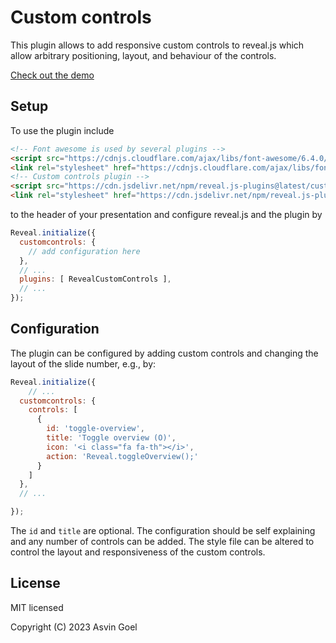 # Custom controls

This plugin allows to add responsive custom controls to reveal.js which allow arbitrary positioning, layout, and behaviour of the controls.

[Check out the demo](https://rajgoel.github.io/reveal.js-demos/)

## Setup

To use the plugin include
```html
<!-- Font awesome is used by several plugins -->
<script src="https://cdnjs.cloudflare.com/ajax/libs/font-awesome/6.4.0/js/all.min.js"></script>
<link rel="stylesheet" href="https://cdnjs.cloudflare.com/ajax/libs/font-awesome/6.4.0/css/all.min.css">
<!-- Custom controls plugin -->
<script src="https://cdn.jsdelivr.net/npm/reveal.js-plugins@latest/customcontrols/plugin.js"></script>
<link rel="stylesheet" href="https://cdn.jsdelivr.net/npm/reveal.js-plugins@latest/customcontrols/style.css">
```
to the header of your presentation and configure reveal.js and the plugin by

```js
Reveal.initialize({
  customcontrols: {
    // add configuration here
  },
  // ...
  plugins: [ RevealCustomControls ],
  // ...
});
```

## Configuration

The plugin can be configured by adding custom controls and changing the layout of the slide number, e.g., by:


```javascript
Reveal.initialize({
	// ...
  customcontrols: {
    controls: [
      {
        id: 'toggle-overview',
        title: 'Toggle overview (O)',
        icon: '<i class="fa fa-th"></i>',
        action: 'Reveal.toggleOverview();'
      }
    ]
  },
  // ...

});
```

The `id` and `title` are optional. The configuration should be self explaining and any number of controls can be added. The style file can be altered to control the layout and responsiveness of the custom controls.

## License

MIT licensed

Copyright (C) 2023 Asvin Goel
